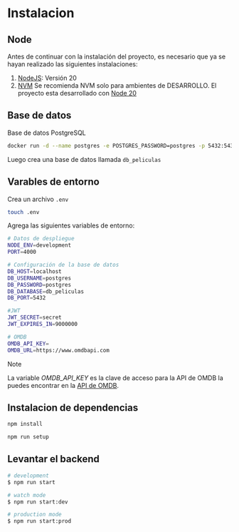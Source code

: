# Instalacion

## Node

Antes de continuar con la instalación del proyecto, es necesario que ya se hayan realizado las siguientes instalaciones:

1. [NodeJS](https://github.com/nodesource/distributions/blob/master/README.md): Versión 20
2. [NVM](https://github.com/nvm-sh/nvm) Se recomienda NVM solo para ambientes de DESARROLLO.
   El proyecto esta desarrollado con [Node 20](https://nodejs.org/en/)

## Base de datos

Base de datos PostgreSQL

```bash
docker run -d --name postgres -e POSTGRES_PASSWORD=postgres -p 5432:5432 postgres
```

Luego crea una base de datos llamada `db_peliculas`

## Varables de entorno

Crea un archivo `.env`

```bash
touch .env
```

Agrega las siguientes variables de entorno:

```bash
# Datos de despliegue
NODE_ENV=development
PORT=4000

# Configuración de la base de datos
DB_HOST=localhost
DB_USERNAME=postgres
DB_PASSWORD=postgres
DB_DATABASE=db_peliculas
DB_PORT=5432

#JWT
JWT_SECRET=secret
JWT_EXPIRES_IN=9000000

# OMDB
OMDB_API_KEY=
OMDB_URL=https://www.omdbapi.com
```

> [!NOTE]
> La variable _OMDB_API_KEY_ es la clave de acceso para la API de OMDB la puedes encontrar en la [API de OMDB](https://www.omdbapi.com/apikey.aspx).

## Instalacion de dependencias

```bash
npm install

npm run setup
```

## Levantar el backend

```bash
# development
$ npm run start

# watch mode
$ npm run start:dev

# production mode
$ npm run start:prod
```

